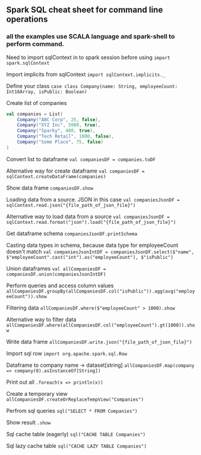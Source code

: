## Spark SQL cheat sheet for command line operations
### all the examples use SCALA language and spark-shell to perform command.

Need to import sqlContext in to spark session before using
`import spark.sqlContext`

Import implicits from sqlContext
`import sqlContext.implicits._`

Define your class
`case class Company(name: String, employeeCount: Int16Array, isPublic: Boolean)`

Create list of companies 
```scala
val companies = List(
    Company("ABC Corp", 25, false),
    Company("XYZ Inc", 5000, true),
    Company("Sparky", 400, true),
    Company("Tech Retail", 1000, false),
    Company("Some Place", 75, false)
)
```

Convert list to dataframe
`val companiesDF = companies.toDF`

Alternative way for create dataframe
`val companiesDF = sqlContext.createDataFrame(companies)`

Show data frame
`companiesDF.show`

Loading data from a source. JSON in this case
`val companiesJsonDF = sqlContext.read.json("{file_path_of_json_file}")`

Alternative way to load data from a source
`val companiesJsonDF = sqlContext.read.format("json").load("{file_path_of_json_file}")`

Get dataframe schema
`companiesJsonDF.printSchema`

Casting data types in schema, because data type for employeeCount doesn't match
`val companiesJsonIntDF = companiesJsonDF.select($"name", $"employeeCount".cast("int").as("employeeCount"), $"isPublic")`

Union dataframes
`val allCompaniesDF = companiesDF.union(companiesJsonIntDF)`

Perform queries and access column values
`allCompaniesDF.groupBy(allCompaniesDF.col("isPublic")).agg(avg("employeeCount")).show`

Filtering data
`allCompaniesDF.where($"employeeCount" > 1000).show`

Alternative way to filter data
`allCompaniesDF.where(allCompaniesDF.col("employeeCount").gt(1000)).show`

Write data frame
`allCompaniesDF.write.json("{file_path_of_json_file}")`

Import sql row
`import org.apache.spark.sql.Row`

Dataframe to company name -> dataset[string]
`allCompaniesDF.map(company => company(0).asInstanceOf[String])`

Print out all
`.foreach(x => println(x))`

Create a temporary view
`allCompaniesDF.createOrReplaceTempView("Companies")`

Perfrom sql queries
`sql("SELECT * FROM Companies")`

Show result
`.show`

Sql cache table (eagerly)
`sql("CACHE TABLE Companies")`

Sql lazy cache table
`sql("CACHE LAZY TABLE Companies")`

